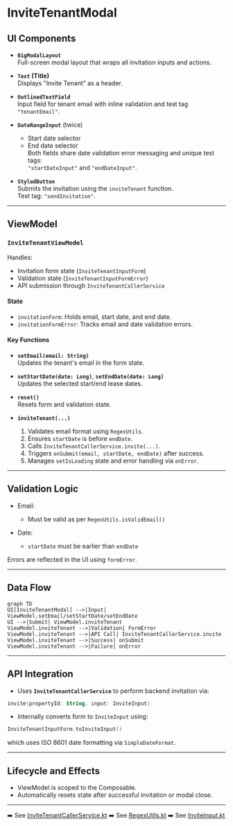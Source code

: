 # InviteTenantModal

## UI Components

* **`BigModalLayout`**  
  Full-screen modal layout that wraps all invitation inputs and actions.

* **`Text` (Title)**  
  Displays "Invite Tenant" as a header.

* **`OutlinedTextField`**  
  Input field for tenant email with inline validation and test tag `"tenantEmail"`.

* **`DateRangeInput`** (twice)  
  - Start date selector  
  - End date selector  
  Both fields share date validation error messaging and unique test tags:  
  `"startDateInput"` and `"endDateInput"`.

* **`StyledButton`**  
  Submits the invitation using the `inviteTenant` function.  
  Test tag: `"sendInvitation"`.

---

## ViewModel

### `InviteTenantViewModel`

Handles:

* Invitation form state (`InviteTenantInputForm`)
* Validation state (`InviteTenantInputFormError`)
* API submission through `InviteTenantCallerService`

#### State

* `invitationForm`: Holds email, start date, and end date.
* `invitationFormError`: Tracks email and date validation errors.

#### Key Functions

* **`setEmail(email: String)`**  
  Updates the tenant's email in the form state.

* **`setStartDate(date: Long)`**, **`setEndDate(date: Long)`**  
  Updates the selected start/end lease dates.

* **`reset()`**  
  Resets form and validation state.

* **`inviteTenant(...)`**
  1. Validates email format using `RegexUtils`.
  2. Ensures `startDate` is before `endDate`.
  3. Calls `InviteTenantCallerService.invite(...)`.
  4. Triggers `onSubmit(email, startDate, endDate)` after success.
  5. Manages `setIsLoading` state and error handling via `onError`.

---

## Validation Logic

* Email:
  - Must be valid as per `RegexUtils.isValidEmail()`

* Date:
  - `startDate` must be earlier than `endDate`

Errors are reflected in the UI using `formError`.

---

## Data Flow

```mermaid
graph TD
UI[InviteTenantModal] -->|Input| ViewModel.setEmail/setStartDate/setEndDate
UI -->|Submit| ViewModel.inviteTenant
ViewModel.inviteTenant -->|Validation| FormError
ViewModel.inviteTenant -->|API Call| InviteTenantCallerService.invite
ViewModel.inviteTenant -->|Success| onSubmit
ViewModel.inviteTenant -->|Failure| onError
```

---

## API Integration

* Uses **`InviteTenantCallerService`** to perform backend invitation via:

```kotlin
invite(propertyId: String, input: InviteInput)
```

* Internally converts form to `InviteInput` using:

```kotlin
InviteTenantInputForm.toInviteInput()
```

which uses ISO 8601 date formatting via `SimpleDateFormat`.

---

## Lifecycle and Effects

* ViewModel is scoped to the Composable.
* Automatically resets state after successful invitation or modal close.

---

➡️ See [InviteTenantCallerService.kt](#)
➡️ See [RegexUtils.kt](#)
➡️ See [InviteInput.kt](#)
